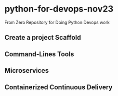 # python-for-devops-nov23
From Zero Repository for Doing Python Devops work

## Create a project Scaffold

## Command-Lines Tools


## Microservices

## Containerized Continuous Delivery
